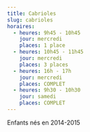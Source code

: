 ```yaml
---
title: Cabrioles
slug: cabrioles
horaires:
  - heures: 9h45 - 10h45
    jour: mercredi
    places: 1 place
  - heures: 10h45 - 11h45
    jour: mercredi
    places: 3 places
  - heures: 16h - 17h
    jour: mercredi
    places: COMPLET
  - heures: 9h30 - 10h30
    jour: samedi
    places: COMPLET
---
```

Enfants nés en 2014-2015
